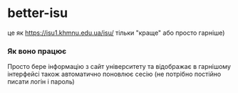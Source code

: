 # better-isu
це як https://isu1.khmnu.edu.ua/isu/ тільки "краще" або просто гарніше)


### Як воно працює
Просто бере інформацію з сайт університету та відображає в гарнішому інтерфейсі 
також автоматично поновлює сесію 
(не потрібно постійно писати логін і пароль)
